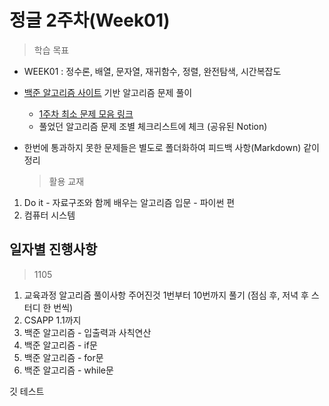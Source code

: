 # 정글 2주차(Week01)

> 학습 목표

- WEEK01 : 정수론, 배열, 문자열, 재귀함수, 정렬, 완전탐색, 시간복잡도
- [백준 알고리즘 사이트]("https://www.acmicpc.net/") 기반 알고리즘 문제 풀이
  - [1주차 최소 문제 모음 링크]("https://docs.google.com/spreadsheets/d/1LEDEccufeM4kIKq_VaWZF6KihAP_SUxYXY3_AaV5HM4/edit#gid=0")
  - 풀었던 알고리즘 문제 조별 체크리스트에 체크 (공유된 Notion)
- 한번에 통과하지 못한 문제들은 별도로 폴더화하여 피드백 사항(Markdown) 같이 정리

  > 활용 교재

1. Do it - 자료구조와 함께 배우는 알고리즘 입문 - 파이썬 편
2. 컴퓨터 시스템

## 일자별 진행사항

> 1105

1. 교육과정 알고리즘 풀이사항 주어진것 1번부터 10번까지 풀기 (점심 후, 저녁 후 스터디 한 번씩)
2. CSAPP 1.1까지
3. 백준 알고리즘 - 입출력과 사칙연산
4. 백준 알고리즘 - if문
5. 백준 알고리즘 - for문
6. 백준 알고리즘 - while문

깃 테스트

